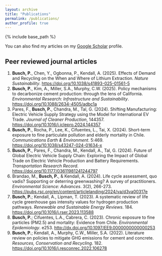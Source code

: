 ```yaml
---
layout: archive
title: "Publications"
permalink: /publications/
author_profile: true
---
```


{% include base_path %}

You can also find my articles on my [Google Scholar](https://scholar.google.cl/citations?user=1klIiDgAAAAJ&hl=es&oi=ao) profile.

## Peer reviewed journal articles 

1. **Busch, P.**, Chen, Y., Ogbonna, P., Kendall, A. (2025). Effects of Demand and Recycling on the When and Where of Lithium Extraction. *Nature Sustainability*. https://doi.org/10.1038/s41893-025-01561-5
2. **Busch, P.**, Kim, A., Miller, S.A., Murphy, C.W. (2025). Policy mechanisms to decarbonize cement production: through the lens of California. *Environmental Research: Infrastructure and Sustainability*. https://doi.org/10.1088/2634-4505/adbc1a
3. Pares, F., **Busch, P.**, Chandra, M., Tal, G. (2024). Shifting Manufacturing: Electric Vehicle Supply Strategy using the Model for International EV Trade. *Journal of Cleaner Production*, 144357. https://doi.org/10.1016/j.jclepro.2024.144357
4. **Busch, P.**, Rocha, P., Lee, K., Cifuentes, L., Tai, X. (2024). Short-term exposure to fine particulate pollution and elderly mortality in Chile. *Communications Earth & Environment*. 5:469. https://doi.org/10.1038/s43247-024-01634-x
5. **Busch, P.**, Pares, F., Chandra, M., Kendall, A., Tal, G. (2024). Future of Global Electric Vehicle Supply Chain: Exploring the Impact of Global Trade on Electric Vehicle Production and Battery Requirements. *Transportation Research Record*. https://doi.org/10.1177/03611981241244797
6. Brandao, M., **Busch, P.**, & Kendall, A. (2024). Life cycle assessment, quo vadis? Supporting or deterring greenwashing? A survey of practitioners. *Environmental Science: Advances*. 3(2), 266-273. https://pubs.rsc.org/en/content/articlelanding/2024/va/d3va00317e
7. **Busch, P.**; Kendall, A., Lipman, T. (2023). A systematic review of life cycle greenhouse gas intensity values for hydrogen production pathways. *Renewable and Sustainable Energy Reviews*. 184. https://doi.org/10.1016/j.rser.2023.113588
8. **Busch, P.**; Cifuentes, L.A., Cabrera, C. (2023). Chronic exposure to fine particles (PM2.5) and mortality: Evidence from Chile. *Environmental Epidemiology*. e253. http://dx.doi.org/10.1097/EE9.0000000000000253
9. **Busch, P.**; Kendall, A., Murphy, C.W., Miller, S.A. (2022). Literature review on policies to mitigate GHG emissions for cement and concrete. *Resources, Conservation and Recycling*. 182. https://doi.org/10.1016/j.resconrec.2022.106278
